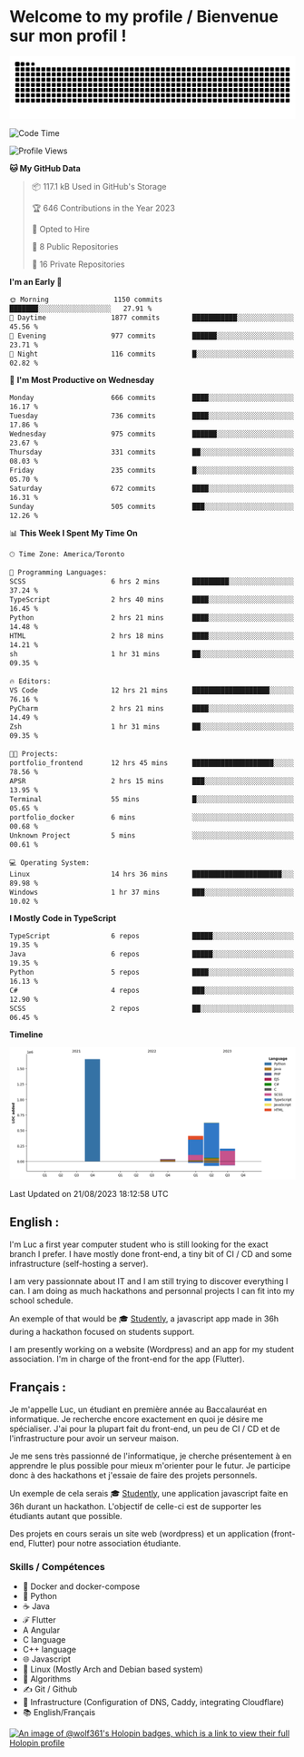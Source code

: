 # Welcome to my profile / Bienvenue sur mon profil !

![snake gif](https://github.com/wolf-361/wolf-361/blob/output/github-contribution-grid-snake.svg)

<!--START_SECTION:waka-->
![Code Time](http://img.shields.io/badge/Code%20Time-277%20hrs%2048%20mins-blue)

![Profile Views](http://img.shields.io/badge/Profile%20Views-0-blue)

**🐱 My GitHub Data** 

> 📦 117.1 kB Used in GitHub's Storage 
 > 
> 🏆 646 Contributions in the Year 2023
 > 
> 💼 Opted to Hire
 > 
> 📜 8 Public Repositories 
 > 
> 🔑 16 Private Repositories 
 > 
**I'm an Early 🐤** 

```text
🌞 Morning                1150 commits        ███████░░░░░░░░░░░░░░░░░░   27.91 % 
🌆 Daytime                1877 commits        ███████████░░░░░░░░░░░░░░   45.56 % 
🌃 Evening                977 commits         ██████░░░░░░░░░░░░░░░░░░░   23.71 % 
🌙 Night                  116 commits         █░░░░░░░░░░░░░░░░░░░░░░░░   02.82 % 
```
📅 **I'm Most Productive on Wednesday** 

```text
Monday                   666 commits         ████░░░░░░░░░░░░░░░░░░░░░   16.17 % 
Tuesday                  736 commits         ████░░░░░░░░░░░░░░░░░░░░░   17.86 % 
Wednesday                975 commits         ██████░░░░░░░░░░░░░░░░░░░   23.67 % 
Thursday                 331 commits         ██░░░░░░░░░░░░░░░░░░░░░░░   08.03 % 
Friday                   235 commits         █░░░░░░░░░░░░░░░░░░░░░░░░   05.70 % 
Saturday                 672 commits         ████░░░░░░░░░░░░░░░░░░░░░   16.31 % 
Sunday                   505 commits         ███░░░░░░░░░░░░░░░░░░░░░░   12.26 % 
```


📊 **This Week I Spent My Time On** 

```text
🕑︎ Time Zone: America/Toronto

💬 Programming Languages: 
SCSS                     6 hrs 2 mins        █████████░░░░░░░░░░░░░░░░   37.24 % 
TypeScript               2 hrs 40 mins       ████░░░░░░░░░░░░░░░░░░░░░   16.45 % 
Python                   2 hrs 21 mins       ████░░░░░░░░░░░░░░░░░░░░░   14.48 % 
HTML                     2 hrs 18 mins       ████░░░░░░░░░░░░░░░░░░░░░   14.21 % 
sh                       1 hr 31 mins        ██░░░░░░░░░░░░░░░░░░░░░░░   09.35 % 

🔥 Editors: 
VS Code                  12 hrs 21 mins      ███████████████████░░░░░░   76.16 % 
PyCharm                  2 hrs 21 mins       ████░░░░░░░░░░░░░░░░░░░░░   14.49 % 
Zsh                      1 hr 31 mins        ██░░░░░░░░░░░░░░░░░░░░░░░   09.35 % 

🐱‍💻 Projects: 
portfolio_frontend       12 hrs 45 mins      ████████████████████░░░░░   78.56 % 
APSR                     2 hrs 15 mins       ███░░░░░░░░░░░░░░░░░░░░░░   13.95 % 
Terminal                 55 mins             █░░░░░░░░░░░░░░░░░░░░░░░░   05.65 % 
portfolio_docker         6 mins              ░░░░░░░░░░░░░░░░░░░░░░░░░   00.68 % 
Unknown Project          5 mins              ░░░░░░░░░░░░░░░░░░░░░░░░░   00.61 % 

💻 Operating System: 
Linux                    14 hrs 36 mins      ██████████████████████░░░   89.98 % 
Windows                  1 hr 37 mins        ███░░░░░░░░░░░░░░░░░░░░░░   10.02 % 
```

**I Mostly Code in TypeScript** 

```text
TypeScript               6 repos             █████░░░░░░░░░░░░░░░░░░░░   19.35 % 
Java                     6 repos             █████░░░░░░░░░░░░░░░░░░░░   19.35 % 
Python                   5 repos             ████░░░░░░░░░░░░░░░░░░░░░   16.13 % 
C#                       4 repos             ███░░░░░░░░░░░░░░░░░░░░░░   12.90 % 
SCSS                     2 repos             ██░░░░░░░░░░░░░░░░░░░░░░░   06.45 % 
```



**Timeline**

![Lines of Code chart](https://raw.githubusercontent.com/wolf-361/wolf-361/main/assets/bar_graph.png)


 Last Updated on 21/08/2023 18:12:58 UTC
<!--END_SECTION:waka-->

## English : 

I'm Luc a first year computer student who is still looking for the exact branch I prefer. I have mostly done front-end, a tiny bit of CI / CD and some infrastructure (self-hosting a server).

I am very passionnate about IT and I am still trying to discover everything I can. I am doing as much hackathons and personnal projects I can fit into my school schedule.

An exemple of that would be 🎓 [Studently](https://github.com/wolf-361/Studently-CodeJam12), a javascript app made in 36h during a hackathon focused on students support.

I am presently working on a website (Wordpress) and an app for my student association. I'm in charge of the front-end for the app (Flutter).

## Français :

Je m'appelle Luc, un étudiant en première année au Baccalauréat en informatique. Je recherche encore exactement en quoi je désire me spécialiser. J'ai pour la plupart fait du front-end, un peu de CI / CD et de l'infrastructure pour avoir un serveur maison.

Je me sens très passionné de l'informatique, je cherche présentement à en apprendre le plus possible pour mieux m'orienter pour le futur. Je participe donc à des hackathons et j'essaie de faire des projets personnels.

Un exemple de cela serais 🎓 [Studently](https://github.com/wolf-361/Studently-CodeJam12), une application javascript faite en 36h durant un hackathon. L'objectif de celle-ci est de supporter les étudiants autant que possible.

Des projets en cours serais un site web (wordpress) et un application (front-end, Flutter) pour notre association étudiante.

###  Skills / Compétences

* 🐋 Docker and docker-compose
* 🐍 Python
* ☕ Java
* ℱ Flutter
* A Angular
* C language
* C++ language
* 🌐 Javascript
* 🐧 Linux (Mostly Arch and Debian based system)
* 🧩 Algorithms
* ✍️ Git / Github
* 📜 Infrastructure (Configuration of DNS, Caddy, integrating Cloudflare)
* 📚 English/Français

[![An image of @wolf361's Holopin badges, which is a link to view their full Holopin profile](https://holopin.me/wolf361)](https://holopin.io/@wolf361)


